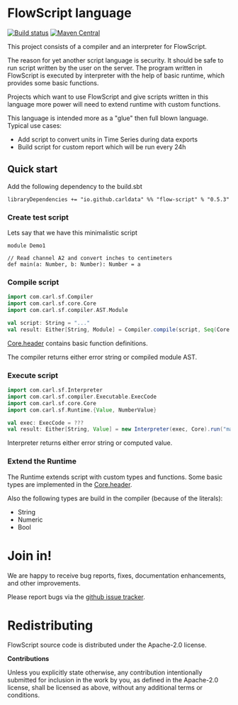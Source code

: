 # FlowScript language

[![Build status](https://travis-ci.org/carldata/flow-script.svg?branch=master)](https://travis-ci.org/carldata/flow-script)
[![Maven Central](https://maven-badges.herokuapp.com/maven-central/io.github.carldata/flow-script_2.12/badge.svg)](https://maven-badges.herokuapp.com/maven-central/io.github.carldata/flow-script_2.12)

This project consists of a compiler and an interpreter for FlowScript.

The reason for yet another script language is security. It should be safe to run script written by the user 
on the server. 
The program written in FlowScript is executed by interpreter with the help of basic runtime, which provides some basic functions.

Projects which want to use FlowScript and give scripts written in this language more power will need to extend runtime
with custom functions.

This language is intended more as a "glue" then full blown language. Typical use cases:

 * Add script to convert units in Time Series during data exports
 * Build script for custom report which will be run every 24h


## Quick start
 
 Add the following dependency to the build.sbt
 ```
 libraryDependencies += "io.github.carldata" %% "flow-script" % "0.5.3"
 ```

### Create test script
Lets say that we have this minimalistic script

```flowscript
module Demo1

// Read channel A2 and convert inches to centimeters
def main(a: Number, b: Number): Number = a 
```
 
### Compile script

```scala
import com.carl.sf.Compiler
import com.carl.sf.core.Core
import com.carl.sf.compiler.AST.Module

val script: String = "..."
val result: Either[String, Module] = Compiler.compile(script, Seq(Core.header))
```
[Core.header](https://github.com/carldata/flow-script/blob/master/src/main/scala/com/carl/sf/core/Core.scala) 
contains basic function definitions.
 
The compiler returns either error string or compiled module AST. 

### Execute script

```scala
import com.carl.sf.Interpreter
import com.carl.sf.compiler.Executable.ExecCode
import com.carl.sf.core.Core
import com.carl.sf.Runtime.{Value, NumberValue}

val exec: ExecCode = ???
val result: Either[String, Value] = new Interpreter(exec, Core).run("main", Seq(NumberValue(1), NumberValue(2)))
```

Interpreter returns either error string or computed value.

### Extend the Runtime
The Runtime extends script with custom types and functions. Some basic types are implemented in 
the [Core.header](https://github.com/carldata/flow-script/blob/master/src/main/scala/com/carl/sf/core/Core.scala).

Also the following types are build in the compiler (because of the literals):

  * String
  * Numeric
  * Bool


# Join in!

We are happy to receive bug reports, fixes, documentation enhancements,
and other improvements.

Please report bugs via the
[github issue tracker](http://github.com/carldata/flow-script/issues).



# Redistributing

FlowScript source code is distributed under the Apache-2.0 license.

**Contributions**

Unless you explicitly state otherwise, any contribution intentionally submitted
for inclusion in the work by you, as defined in the Apache-2.0 license, shall be
licensed as above, without any additional terms or conditions.
